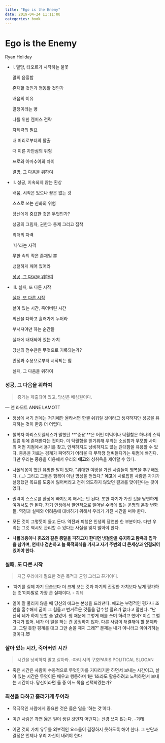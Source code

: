 ```yaml
---
title: "Ego is the Enemy"
date: 2019-04-24 11:11:00
categories: book
---
```


# Ego is the Enemy

Ryan Holiday

- I. 열망, 타오르기 시작하는 불꽃

    말의 음흉함

    존재할 것인가 행동할 것인가

    배움의 이유

    열정이라는 병

    나를 위한 캔버스 전략

    자제력의 필요

    내 머리로부터의 탈출

    때 이른 자만심의 위험

    프로와 아마추어의 차이

    열망, 그 다음을 위하여

- II. 성공, 지속되지 않는 환상

    배움, 시작은 있으나 끝은 없는 것

    스스로 쓰는 신화의 위험

    당신에게 중요한 것은 무엇인가?

    성공의 그림자, 권한과 통제 그리고 집착

    리더의 자격

    '나'라는 자격

    무한 속의 작은 존재일 뿐

    냉철하게 깨어 있어라

    [성공, 그 다음을 위하여](https://www.notion.so/8681e6ffe21743b2881fc5209de052eb)

- III. 실패, 또 다른 시작

    [실패, 또 다른 시작](https://www.notion.so/49dc010d11a64b8d8d475efd9ecdd561)

    살아 있는 시간, 죽어버린 시간

    최신을 다하고 흘러가게 두어라

    부서져야만 하는 순간들

    실패에 내재되어 있는 가치

    당신의 점수판은 무엇으로 기록되는가?

    인정과 수용으로부터 시작되는 힘

    실패, 그 다음을 위하여

### 성공, 그 다음을 위하여
> 증거는 제출되어 있고, 당신은 배심원이다.    

— 앤 라모트 ANNE LAMOTT

- 정상에 서기 전에는 거기에만 올라서면 한결 쉬워질 것이라고 생각하지만 성공을 유지하는 것이 한층 더 어렵다. 

- 철학자 아리스토텔레스가 말했던 **'중용'**은 어떤 미덕이나 탁월함은 하나의 스펙트럼 위에 존재한다는 것이다. 이 탁월함을 얻기위해 우리는 소심함과 무모함 사이의 어떤 지점에서 용기를 찾고, 인색하지도 낭비하지도 않는 관대함을 유용할 수 있다. 중용을 가르는 경계가 파악하기 어려울 때 무작정 덤벼들다가는 위험에 빠진다. 다만 우리는 중용을 이용해서 우리의 **에고**와 성취욕을 제어할 수 있다.
 
- 나폴레옹이 했던 유명한 말이 있다. "위대한 야망을 가진 사람들이 행복을 추구해왔다. (...) 그리고 그들은 행복이 아닌 명성을 얻었다." **에고**에 사로잡힌 사람은 자기가 설정했던 목표를 도중에 잃어버리고 전혀 의도하지 않았던 결과를 맞이한다는 것이었다.

- 권력이 스스로를 환상에 빠지도록 해서는 안 된다. 또한 자기가 가진 것을 당연하게 여겨서도 안 된다. 자기 인생에서 필연적으로 일어날 수밖에 없는 운명의 온갖 변화들, 역경과 실패와 어려움에 대비하기 위해서 우리가 가진 시간을 써야 한다.

- 모든 것이 그렇듯이 돌고 돈다. 역전과 퇴행은 인생의 당연한 한 부분이다. 다만 우리는 그것 역시도 관리할 수 있다는 사실을 잊지 말아야 한다.

- **나폴레옹이나 휴즈와 같은 종말을 피하고자 한다면 냉철함을 유지하고 탐욕과 집착을 삼가며, 언제나 겸손하고 늘 목적의식을 가지고 자기 주변의 더 큰세상과 연결되어 있어야 한다.**

### 실패, 또 다른 시작

> 지금 우리에게 필요한 것은 목적과 균형 그리고 끈기이다.   

- ‘자기를 실제 자기 모습보다 더 크게 보는 것과 자기의 진정한 가치보다 낮게 평가하는 것’이야말로 가장 큰 실패이다. - 괴테

- 일이 잘 풀리지 않을 때 당신의 에고는 본성을 드러낸다. 에고는 부정적인 평가나 조언을 흡수해서 굳이 그 힘들고 번거로운 것들을 감수할 필요가 없다고 말한다. “난 진작 네가 하지 못할 줄 알았어. 뭣 때문에 그렇게 애를 쓰며 하려고 했어? 이건 그럴 가치가 없어. 네가 이 일을 하는 건 공정하지 않아. 다른 사람이 해결해야 할 문제라고. 그럴 듯한 핑계를 대고 그만 손을 떼지 그래?” 문제는 내가 아니라고 이야기하는 것이다.😈

### 살아 있는 시간, 죽어버린 시간
> 시간을 낭비하지 말고 살아라. -파리 시의 구호PARIS POLITICAL SLOGAN   

- 죽은 시간은 사람이 수동적으로 무엇인가를 기다리기만 하면서 보내는 시간이고, 살아 있는 시간은 무엇이든 배우고 행동하며 1분 1초라도 활용하려고 노력하면서 보내는 시간이다. 당신이라면 둘 중 어느 쪽을 선택학겠는가?


### 최선을 다하고 흘러가게 두어라
- 적극적인 사람에게 중요한 것은 옳은 일을 ‘하는 것’이다.

- 이런 사람은 과연 옳은 일이 생길 것인지 어떤지는 신경 쓰지 않는다. -괴테

- 어떤 것의 가치 유무를 외부적인 요소들이 결정하지 못하도록 해야 한다. 그 판단과 결정은 언제나 우리 자신이 내려야 한다
